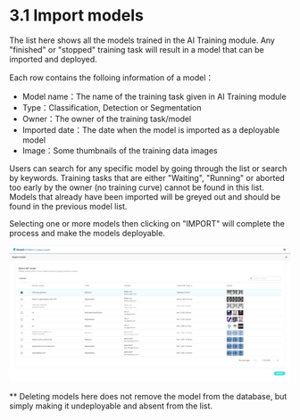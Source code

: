 # 3.1 Import models

The list here shows all the models trained in the AI Training module. Any "finished" or "stopped" training task will result in a model that can be imported and deployed.&#x20;

Each row contains the folloing information of a model：

* Model name：The name of the training task given in AI Training module
* Type：Classification, Detection or Segmentation
* Owner：The owner of the training task/model
* Imported date：The date when the model is imported as a deployable model
* Image：Some thumbnails of the training data images&#x20;

Users can search for any specific model by going through the list or search by keywords. Training tasks that are either "Waiting", "Running" or aborted too early by the owner (no training curve) cannot be found in this list. Models that already have been imported will be greyed out and should be found in the previous model list.

Selecting one or more models then clicking on "IMPORT" will complete the process and make the models deployable.

![](<../.gitbook/assets/image (2) (1).png>)

\*\* Deleting models here does not remove the model from the database, but simply making it undeployable and absent from the list.
